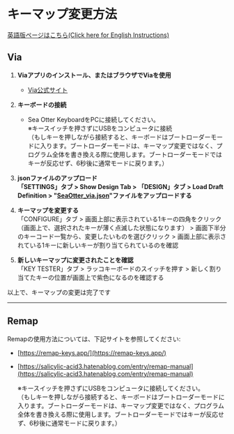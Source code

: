 # キーマップ変更方法
[英語版ページはこちら(Click here for English Instructions)](https://github.com/lofi-instruments/seaotter/blob/main/keymap_instructions.md)

## Via

1. **Viaアプリのインストール、またはブラウザでViaを使用**  
   - [Via公式サイト](https://caniusevia.com/)

2. **キーボードの接続**  
   - Sea Otter KeyboardをPCに接続してください。  
     ※キースイッチを押さずにUSBをコンピュータに接続  
   （もしキーを押しながら接続すると、キーボードはブートローダーモードに入ります。ブートローダーモードは、キーマップ変更ではなく、プログラム全体を書き換える際に使用します。ブートローダーモードではキーが反応せず、6秒後に通常モードに戻ります。）

3. **jsonファイルのアップロード**  
   **「SETTINGS」タブ > Show Design Tab > 「DESIGN」タブ > Load Draft Definition > "[SeaOtter_via.json](https://github.com/lofi-instruments/seaotter/blob/main/codes/SeaOtter_via.json)"ファイルをアップロードする**  

5. **キーマップを変更する**  
「CONFIGURE」タブ > 画面上部に表示されている1キーの四角をクリック（画面上で、選択されたキーが薄く点滅した状態になります） > 画面下半分のキーコード一覧から、変更したいものを選びクリック > 画面上部に表示されている1キーに新しいキーが割り当てられているのを確認  

6. **新しいキーマップに変更されたことを確認**  
「KEY TESTER」タブ > ラッコキーボードのスイッチを押す > 新しく割り当てたキーの位置が画面上で紫色になるのを確認する

以上で、キーマップの変更は完了です

----

## Remap

Remapの使用方法については、下記サイトを参照してください:  
- [https://remap-keys.app/](https://remap-keys.app/)
- [https://salicylic-acid3.hatenablog.com/entry/remap-manual](https://salicylic-acid3.hatenablog.com/entry/remap-manual)

    ※キースイッチを押さずにUSBをコンピュータに接続してください。  
   （もしキーを押しながら接続すると、キーボードはブートローダーモードに入ります。ブートローダーモードは、キーマップ変更ではなく、プログラム全体を書き換える際に使用します。ブートローダーモードではキーが反応せず、6秒後に通常モードに戻ります。）



